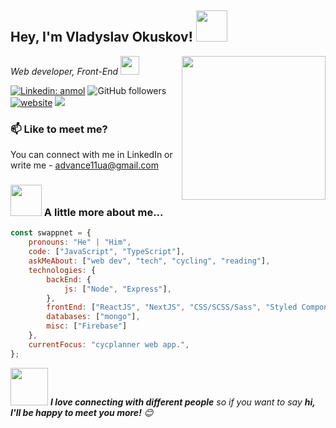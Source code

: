 <h2> Hey, I'm Vladyslav Okuskov! <img src="https://media.giphy.com/media/l3V0CU2FTL0yExOes/giphy.gif" width="50"></h2>
<img align='right' src="https://media.giphy.com/media/cI5Dm6tQyvFM7LWz7J/giphy.gif" width="230">
<p><em>Web developer, Front-End
</a><img src="https://media.giphy.com/media/BoC8optEJjLLz2quuL/giphy.gif" width="30"> 
</em></p>

[![Linkedin: anmol](https://img.shields.io/badge/-swappnet-blue?style=flat-square&logo=Linkedin&logoColor=white&link=https://www.linkedin.com/in/vladokuskov/)](https://www.linkedin.com/in/vladokuskov/)
![GitHub followers](https://img.shields.io/github/followers/swappnet?label=Follow&style=social)
[![website](https://img.shields.io/badge/Website-46a2f1.svg?&style=flat-square&logo=Google-Chrome&logoColor=white&link=http://vladokuskov.xyz/)](http://vladokuskov.xyz/)
![](https://visitor-badge.glitch.me/badge?page_id=swappnet)

### 📫 Like to meet me?

You can connect with me in LinkedIn or write me - advance11ua@gmail.com


### <img src="https://media.giphy.com/media/VgCDAzcKvsR6OM0uWg/giphy.gif" width="50"> A little more about me...  

```javascript
const swappnet = {
    pronouns: "He" | "Him",
    code: ["JavaScript", "TypeScript"],
    askMeAbout: ["web dev", "tech", "cycling", "reading"],
    technologies: {
        backEnd: {
            js: ["Node", "Express"],
        },
        frontEnd: ["ReactJS", "NextJS", "CSS/SCSS/Sass", "Styled Components", "Tailwind", "Redux"]
        databases: ["mongo"],
        misc: ["Firebase"]
    },
    currentFocus: "cycplanner web app.",
};
```

<img src="https://media.giphy.com/media/LnQjpWaON8nhr21vNW/giphy.gif" width="60"> <em><b>I love connecting with different people</b> so if you want to say <b>hi, I'll be happy to meet you more!</b> 😊</em>

<!--START_SECTION:waka-->
